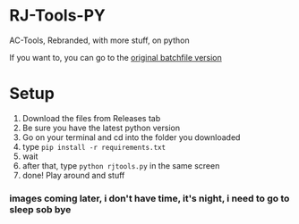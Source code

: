 # RJ-Tools-PY
AC-Tools, Rebranded, with more stuff, on python

If you want to, you can go to the [original batchfile version](https://github.com/RJStudios/AC-Tools)
# Setup
1. Download the files from Releases tab
2. Be sure you have the latest python version
3. Go on your terminal and cd into the folder you downloaded
4. type `pip install -r requirements.txt`
5. wait
6. after that, type `python rjtools.py` in the same screen
7. done! Play around and stuff

### images coming later, i don't have time, it's night, i need to go to sleep sob bye
